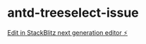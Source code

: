 # antd-treeselect-issue

[Edit in StackBlitz next generation editor ⚡️](https://stackblitz.com/~/github.com/TMRnoMEM/antd-treeselect-issue)
